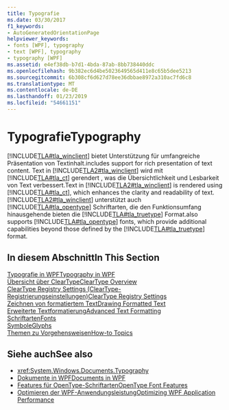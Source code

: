```yaml
---
title: Typografie
ms.date: 03/30/2017
f1_keywords:
- AutoGeneratedOrientationPage
helpviewer_keywords:
- fonts [WPF], typography
- text [WPF], typography
- typography [WPF]
ms.assetid: e4ef38db-b7d1-4bda-87ab-8bb738440ddc
ms.openlocfilehash: 9b382ec6d4be5023649565d411e8c65b5dee5213
ms.sourcegitcommit: 6b308cf6d627d78ee36dbbae8972a310ac7fd6c8
ms.translationtype: MT
ms.contentlocale: de-DE
ms.lasthandoff: 01/23/2019
ms.locfileid: "54661151"
---
```

# <a name="typography"></a><span data-ttu-id="6f8a8-102">Typografie</span><span class="sxs-lookup"><span data-stu-id="6f8a8-102">Typography</span></span>
[!INCLUDE[TLA#tla_winclient](../../../../includes/tlasharptla-winclient-md.md)] <span data-ttu-id="6f8a8-103">bietet Unterstützung für umfangreiche Präsentation von Textinhalt.</span><span class="sxs-lookup"><span data-stu-id="6f8a8-103">includes support for rich presentation of text content.</span></span> <span data-ttu-id="6f8a8-104">Text in [!INCLUDE[TLA2#tla_winclient](../../../../includes/tla2sharptla-winclient-md.md)] wird mit [!INCLUDE[TLA#tla_ct](../../../../includes/tlasharptla-ct-md.md)] gerendert , was die Übersichtlichkeit und Lesbarkeit von Text verbessert.</span><span class="sxs-lookup"><span data-stu-id="6f8a8-104">Text in [!INCLUDE[TLA2#tla_winclient](../../../../includes/tla2sharptla-winclient-md.md)] is rendered using [!INCLUDE[TLA#tla_ct](../../../../includes/tlasharptla-ct-md.md)], which enhances the clarity and readability of text.</span></span> [!INCLUDE[TLA2#tla_winclient](../../../../includes/tla2sharptla-winclient-md.md)] <span data-ttu-id="6f8a8-105">unterstützt auch [!INCLUDE[TLA#tla_opentype](../../../../includes/tlasharptla-opentype-md.md)] Schriftarten, die den Funktionsumfang hinausgehende bieten die [!INCLUDE[TLA#tla_truetype](../../../../includes/tlasharptla-truetype-md.md)] Format.</span><span class="sxs-lookup"><span data-stu-id="6f8a8-105">also supports [!INCLUDE[TLA#tla_opentype](../../../../includes/tlasharptla-opentype-md.md)] fonts, which provide additional capabilities beyond those defined by the [!INCLUDE[TLA#tla_truetype](../../../../includes/tlasharptla-truetype-md.md)] format.</span></span>  
  
## <a name="in-this-section"></a><span data-ttu-id="6f8a8-106">In diesem Abschnitt</span><span class="sxs-lookup"><span data-stu-id="6f8a8-106">In This Section</span></span>  
 [<span data-ttu-id="6f8a8-107">Typografie in WPF</span><span class="sxs-lookup"><span data-stu-id="6f8a8-107">Typography in WPF</span></span>](../../../../docs/framework/wpf/advanced/typography-in-wpf.md)  
 [<span data-ttu-id="6f8a8-108">Übersicht über ClearType</span><span class="sxs-lookup"><span data-stu-id="6f8a8-108">ClearType Overview</span></span>](../../../../docs/framework/wpf/advanced/cleartype-overview.md)  
 [<span data-ttu-id="6f8a8-109">ClearType Registry Settings (ClearType-Registrierungseinstellungen)</span><span class="sxs-lookup"><span data-stu-id="6f8a8-109">ClearType Registry Settings</span></span>](../../../../docs/framework/wpf/advanced/cleartype-registry-settings.md)  
 [<span data-ttu-id="6f8a8-110">Zeichnen von formatiertem Text</span><span class="sxs-lookup"><span data-stu-id="6f8a8-110">Drawing Formatted Text</span></span>](../../../../docs/framework/wpf/advanced/drawing-formatted-text.md)  
 [<span data-ttu-id="6f8a8-111">Erweiterte Textformatierung</span><span class="sxs-lookup"><span data-stu-id="6f8a8-111">Advanced Text Formatting</span></span>](../../../../docs/framework/wpf/advanced/advanced-text-formatting.md)  
 [<span data-ttu-id="6f8a8-112">Schriftarten</span><span class="sxs-lookup"><span data-stu-id="6f8a8-112">Fonts</span></span>](../../../../docs/framework/wpf/advanced/fonts-wpf.md)  
 [<span data-ttu-id="6f8a8-113">Symbole</span><span class="sxs-lookup"><span data-stu-id="6f8a8-113">Glyphs</span></span>](../../../../docs/framework/wpf/advanced/glyphs.md)  
 [<span data-ttu-id="6f8a8-114">Themen zu Vorgehensweisen</span><span class="sxs-lookup"><span data-stu-id="6f8a8-114">How-to Topics</span></span>](../../../../docs/framework/wpf/advanced/typography-how-to-topics.md)  
  
## <a name="see-also"></a><span data-ttu-id="6f8a8-115">Siehe auch</span><span class="sxs-lookup"><span data-stu-id="6f8a8-115">See also</span></span>
- <xref:System.Windows.Documents.Typography>
- [<span data-ttu-id="6f8a8-116">Dokumente in WPF</span><span class="sxs-lookup"><span data-stu-id="6f8a8-116">Documents in WPF</span></span>](../../../../docs/framework/wpf/advanced/documents-in-wpf.md)
- [<span data-ttu-id="6f8a8-117">Features für OpenType-Schriftarten</span><span class="sxs-lookup"><span data-stu-id="6f8a8-117">OpenType Font Features</span></span>](../../../../docs/framework/wpf/advanced/opentype-font-features.md)
- [<span data-ttu-id="6f8a8-118">Optimieren der WPF-Anwendungsleistung</span><span class="sxs-lookup"><span data-stu-id="6f8a8-118">Optimizing WPF Application Performance</span></span>](../../../../docs/framework/wpf/advanced/optimizing-wpf-application-performance.md)
